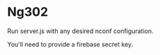 # Ng302

Run server.js with any desired nconf configuration.

You'll need to provide a firebase secret key.
